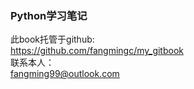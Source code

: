
### Python学习笔记 
此book托管于github:  
https://github.com/fangmingc/my_gitbook  
联系本人：  
fangming99@outlook.com  


### 



